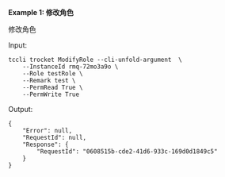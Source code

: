 **Example 1: 修改角色**

修改角色

Input: 

```
tccli trocket ModifyRole --cli-unfold-argument  \
    --InstanceId rmq-72mo3a9o \
    --Role testRole \
    --Remark test \
    --PermRead True \
    --PermWrite True
```

Output: 
```
{
    "Error": null,
    "RequestId": null,
    "Response": {
        "RequestId": "0608515b-cde2-41d6-933c-169d0d1849c5"
    }
}
```

